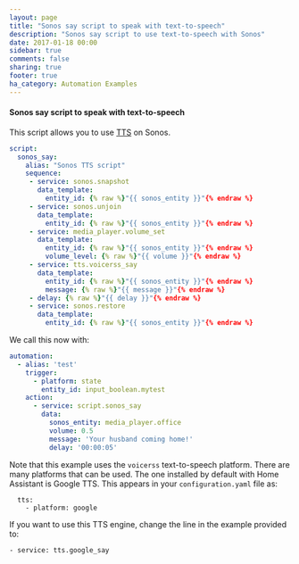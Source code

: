 ```yaml
---
layout: page
title: "Sonos say script to speak with text-to-speech"
description: "Sonos say script to use text-to-speech with Sonos"
date: 2017-01-18 00:00
sidebar: true
comments: false
sharing: true
footer: true
ha_category: Automation Examples
---
```


#### Sonos say script to speak with text-to-speech

This script allows you to use [TTS](/components/#text-to-speech) on Sonos.

```yaml
script:
  sonos_say:
    alias: "Sonos TTS script"
    sequence:
     - service: sonos.snapshot
       data_template:
         entity_id: {% raw %}"{{ sonos_entity }}"{% endraw %}
     - service: sonos.unjoin
       data_template:
         entity_id: {% raw %}"{{ sonos_entity }}"{% endraw %}
     - service: media_player.volume_set
       data_template:
         entity_id: {% raw %}"{{ sonos_entity }}"{% endraw %}
         volume_level: {% raw %}"{{ volume }}"{% endraw %}
     - service: tts.voicerss_say
       data_template:
         entity_id: {% raw %}"{{ sonos_entity }}"{% endraw %}
         message: {% raw %}"{{ message }}"{% endraw %}
     - delay: {% raw %}"{{ delay }}"{% endraw %}
     - service: sonos.restore
       data_template:
         entity_id: {% raw %}"{{ sonos_entity }}"{% endraw %}
```

We call this now with:
```yaml
automation:
  - alias: 'test'
    trigger:
      - platform: state
        entity_id: input_boolean.mytest
    action:
      - service: script.sonos_say
        data:
          sonos_entity: media_player.office
          volume: 0.5
          message: 'Your husband coming home!'
          delay: '00:00:05'
```
Note that this example uses the `voicerss` text-to-speech platform. There are many platforms that can be used. The one installed by default with Home Assistant is Google TTS. This appears in your `configuration.yaml` file as:

```
  tts:
    - platform: google
```

If you want to use this TTS engine, change the line in the example provided to:
```
- service: tts.google_say
```

